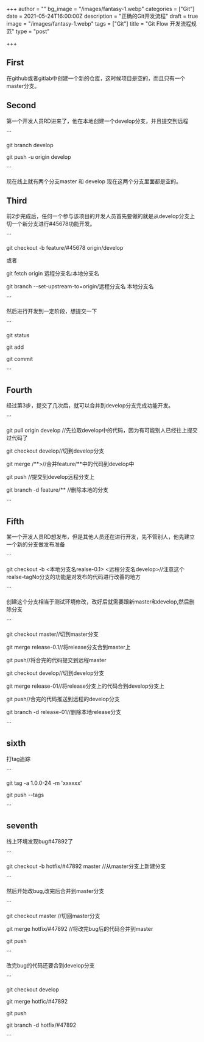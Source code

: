 +++
author = ""
bg_image = "/images/fantasy-1.webp"
categories = ["Git"]
date = 2021-05-24T16:00:00Z
description = "正确的Git开发流程"
draft = true
image = "/images/fantasy-1.webp"
tags = ["Git"]
title = "Git Flow 开发流程规范"
type = "post"

+++
## First

在github或者gitlab中创建一个新的仓库，这时候项目是空的，而且只有一个master分支。

## Second

第一个开发人员RD进来了，他在本地创建一个develop分支，并且提交到远程

\`\`\`

git branch  develop

git push -u origin develop

\`\`\`

现在线上就有两个分支master 和 develop 现在这两个分支里面都是空的。

## Third

前2步完成后，任何一个参与该项目的开发人员首先要做的就是从develop分支上切一个新分支进行#45678功能开发。

\`\`\`

git checkout -b feature/#45678  origin/develop

或者

git fetch origin 远程分支名:本地分支名

git branch --set-upstream-to=origin/远程分支名 本地分支名

\`\`\`

然后进行开发到一定阶段，想提交一下

\`\`\`

git status

git add

git commit

\`\`\`

## Fourth

经过第3步，提交了几次后，就可以合并到develop分支完成功能开发。

\`\`\`

git pull origin develop //先拉取develop中的代码，因为有可能别人已经往上提交过代码了

git checkout  develop//切到develop分支

git merge /**>//合并feature/**中的代码到develop中

git push //提交到develop远程分支上

git branch -d feature/** //删除本地的分支

\`\`\`

## Fifth

某一个开发人员RD想发布，但是其他人员还在进行开发，先不管别人，他先建立一个新的分支做发布准备

\`\`\`

git checkout -b <本地分支名realse-0.1> <远程分支名develop>//注意这个realse-tagNo分支的功能是对发布的代码进行改善的地方

\`\`\`

创建这个分支相当于测试环境修改，改好后就需要跟新master和develop,然后删除分支

\`\`\`

git checkout  master//切到master分支

git merge release-0.1//将release分支合到master上

git push//将合完的代码提交到远程master

git checkout develop//切到develop分支

git merge release-01//将release分支上的代码合到develop分支上

git push//合完的代码推送到远程的develop分支

git branch -d release-01//删除本地release分支

\`\`\`

## sixth

打tag追踪

\`\`\`

git tag -a 1.0.0-24 -m 'xxxxxx'

git push --tags

\`\`\`

## seventh

线上环境发现bug#47892了

\`\`\`

git checkout -b hotfix/#47892 master  //从master分支上新建分支

\`\`\`

然后开始改bug,改完后合并到master分支

\`\`\`

git checkout master  //切回master分支

git merge hotfix/#47892  //将改完bug后的代码合并到master

git push

\`\`\`

改完bug的代码还要合到develop分支

\`\`\`

git checkout develop

git merge hotfic/#47892

git push

git branch -d hotfix/#47892

\`\`\`